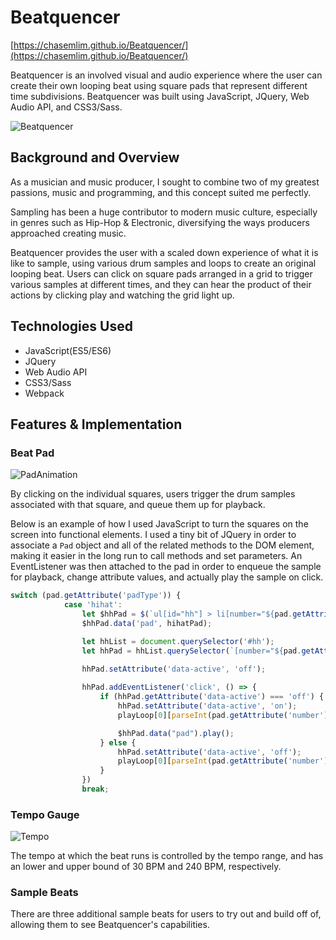 # Beatquencer

[https://chasemlim.github.io/Beatquencer/](https://chasemlim.github.io/Beatquencer/)

Beatquencer is an involved visual and audio experience where the user can create their own looping beat using square pads that represent different time subdivisions. Beatquencer was built using JavaScript, JQuery, Web Audio API, and CSS3/Sass.

![Beatquencer](https://i.imgur.com/lurRXEl.png)

## Background and Overview

As a musician and music producer, I sought to combine two of my greatest passions, music and programming, and this concept suited me perfectly.

Sampling has been a huge contributor to modern music culture, especially in genres such as Hip-Hop & Electronic, diversifying the ways producers approached creating music.

Beatquencer provides the user with a scaled down experience of what it is like to sample, using various drum samples and loops to create an original looping beat. Users can click on square pads arranged in a grid to trigger various samples at different times, and they can hear the product of their actions by clicking play and watching the grid light up.

## Technologies Used

- JavaScript(ES5/ES6)
- JQuery
- Web Audio API
- CSS3/Sass
- Webpack

## Features & Implementation

### Beat Pad

![PadAnimation](https://i.imgur.com/EMZrDf0.gif)

By clicking on the individual squares, users trigger the drum samples associated with that square, and queue them up for playback.

Below is an example of how I used JavaScript to turn the squares on the screen into functional elements. I used a tiny bit of JQuery in order to associate a `Pad` object and all of the related methods to the DOM element, making it easier in the long run to call methods and set parameters. An EventListener was then attached to the pad in order to enqueue the sample for playback, change attribute values, and actually play the sample on click.

```js
switch (pad.getAttribute('padType')) {
            case 'hihat':
                let $hhPad = $(`ul[id="hh"] > li[number="${pad.getAttribute('number')}"]`);
                $hhPad.data('pad', hihatPad);

                let hhList = document.querySelector('#hh');
                let hhPad = hhList.querySelector(`[number="${pad.getAttribute('number')}"]`);
                
                hhPad.setAttribute('data-active', 'off');

                hhPad.addEventListener('click', () => {
                    if (hhPad.getAttribute('data-active') === 'off') {
                        hhPad.setAttribute('data-active', 'on');
                        playLoop[0][parseInt(pad.getAttribute('number')) - 1] = 1;

                        $hhPad.data("pad").play();
                    } else {
                        hhPad.setAttribute('data-active', 'off');                   
                        playLoop[0][parseInt(pad.getAttribute('number')) - 1] = 0;
                    }
                })
                break;
```

### Tempo Gauge

![Tempo](https://i.imgur.com/xxsxu5F.png)

The tempo at which the beat runs is controlled by the tempo range, and has an lower and upper bound of 30 BPM and 240 BPM, respectively.

### Sample Beats

There are three additional sample beats for users to try out and build off of, allowing them to see Beatquencer's capabilities.
